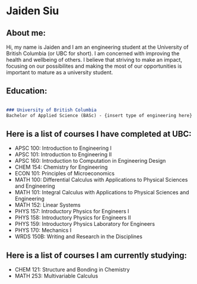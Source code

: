 # Jaiden Siu

## About me:
Hi, my name is Jaiden and I am an engineering student at the University of British Columbia (or UBC for short). I am concerned with improving the health and wellbeing of others. I believe that striving to make an impact, focusing on our possibilites and making the most of our opportunities is important to mature as a university student.

## Education:
```markdown

### University of British Columbia
Bachelor of Applied Science (BASc) - {insert type of engineering here} Engineering

```
## Here is a list of courses I have completed at UBC:
- APSC 100: Introduction to Engineering I
- APSC 101: Introduction to Engineering II
- APSC 160: Introduction to Computation in Engineering Design
- CHEM 154: Chemistry for Engineering
- ECON 101: Principles of Microeconomics
- MATH 100: Differential Calculus with Applications to Physical Sciences and Engineering
- MATH 101: Integral Calculus with Applications to Physical Sciences and Engineering
- MATH 152: Linear Systems
- PHYS 157: Introductory Physics for Engineers I
- PHYS 158: Introductory Physics for Engineers II
- PHYS 159: Introductory Physics Laboratory for Engineers
- PHYS 170: Mechanics I
- WRDS 150B: Writing and Research in the Disciplines

## Here is a list of courses I am currently studying:
 - CHEM 121: Structure and Bonding in Chemistry
 - MATH 253: Multivariable Calculus
